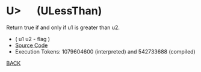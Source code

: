 # U&gt; &emsp; (ULessThan)
Return true if and only if u1 is greater than u2.
* ( u1 u2 - flag )
* [Source Code](../words/core_ext/ULessThan.cs)
* Execution Tokens: 1079604600 (interpreted) and 542733688 (compiled)


[BACK](builtins.md#ULessThan)
